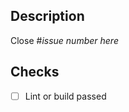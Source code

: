## Description

Close #*issue number here*

<!-- Additional description, what isn't in issue (if any) -->

## Checks

- [ ] Lint or build passed

<!-- If no lint or build tools for the doc -->
<!--
- ~~Lint or build passed~~

No lint or build tools, checks skipped
-->
